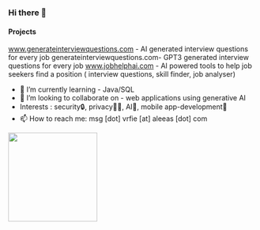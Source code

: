 ### Hi there 👋

<!--
**anonmouse1/anonmouse1** is a ✨ _special_ ✨ repository because its `README.md` (this file) appears on your GitHub profile.

-->
<!-- Your badges -->
#### Projects
  www.generateinterviewquestions.com - AI generated interview questions for every job generateinterviewquestions.com- GPT3 generated interview questions for every job 
www.jobhelphai.com - AI powered tools to help job seekers find a position ( interview questions, skill finder, job analyser)

- 🤯 I’m currently learning - Java/SQL
- 🤝 I’m looking to collaborate on - web applications using generative AI
- Interests : security🔒, privacy🕵️‍♂️, AI🤖, mobile app-development📱
- 📫 How to reach me: msg [dot] vrfie [at] aleeas [dot] com




                
  
 


<img height="180" src="https://github-readme-stats.vercel.app/api?username=anonmouse1&show_icons=true&hide_border=true&&count_private=true&include_all_commits=true" />

<!--
<p float="left">	
  <img height="182" src="https://github-readme-stats.vercel.app/api/top-langs/?username=anonmouse1&layout=compact&langs_count=10"/>	
</p>

--> 

